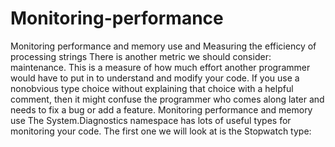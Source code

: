 # Monitoring-performance
Monitoring performance and memory use and Measuring the efficiency of processing strings
There is another metric we should consider: maintenance. This is a
measure of how much effort another programmer would have to put in to
understand and modify your code. If you use a nonobvious type choice
without explaining that choice with a helpful comment, then it might
confuse the programmer who comes along later and needs to fix a bug or
add a feature.
Monitoring performance and memory use
The System.Diagnostics namespace has lots of useful types for
monitoring your code. The first one we will look at is the Stopwatch type:

